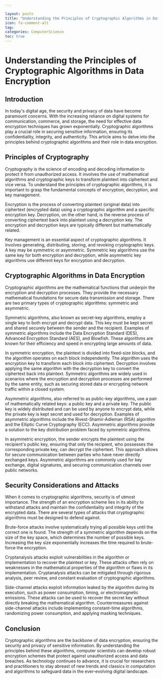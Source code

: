 ```yaml
---

layout: posts
title: "Understanding the Principles of Cryptographic Algorithms in Data Encryption"
icon: fa-comment-alt
tag:      
categories: ComputerScience
toc: true
---
```




# Understanding the Principles of Cryptographic Algorithms in Data Encryption

## Introduction

In today's digital age, the security and privacy of data have become paramount concerns. With the increasing reliance on digital systems for communication, commerce, and storage, the need for effective data encryption techniques has grown exponentially. Cryptographic algorithms play a crucial role in securing sensitive information, ensuring its confidentiality, integrity, and authenticity. This article aims to delve into the principles behind cryptographic algorithms and their role in data encryption.

## Principles of Cryptography

Cryptography is the science of encoding and decoding information to protect it from unauthorized access. It involves the use of mathematical algorithms and cryptographic keys to transform plaintext into ciphertext and vice versa. To understand the principles of cryptographic algorithms, it is important to grasp the fundamental concepts of encryption, decryption, and key management.

Encryption is the process of converting plaintext (original data) into ciphertext (encrypted data) using a cryptographic algorithm and a specific encryption key. Decryption, on the other hand, is the reverse process of converting ciphertext back into plaintext using a decryption key. The encryption and decryption keys are typically different but mathematically related.

Key management is an essential aspect of cryptographic algorithms. It involves generating, distributing, storing, and revoking cryptographic keys. A key may be symmetric or asymmetric. Symmetric key algorithms use the same key for both encryption and decryption, while asymmetric key algorithms use different keys for encryption and decryption.

## Cryptographic Algorithms in Data Encryption

Cryptographic algorithms are the mathematical functions that underpin the encryption and decryption processes. They provide the necessary mathematical foundations for secure data transmission and storage. There are two primary types of cryptographic algorithms: symmetric and asymmetric.

Symmetric algorithms, also known as secret-key algorithms, employ a single key to both encrypt and decrypt data. This key must be kept secret and shared securely between the sender and the recipient. Examples of symmetric algorithms include the Data Encryption Standard (DES), Advanced Encryption Standard (AES), and Blowfish. These algorithms are known for their efficiency and speed in encrypting large amounts of data.

In symmetric encryption, the plaintext is divided into fixed-size blocks, and the algorithm operates on each block independently. The algorithm uses the encryption key to transform each block into ciphertext. Decryption involves applying the same algorithm with the decryption key to convert the ciphertext back into plaintext. Symmetric algorithms are widely used in scenarios where the encryption and decryption processes are performed by the same entity, such as securing stored data or encrypting network traffic within a closed system.

Asymmetric algorithms, also referred to as public-key algorithms, use a pair of mathematically related keys: a public key and a private key. The public key is widely distributed and can be used by anyone to encrypt data, while the private key is kept secret and used for decryption. Examples of asymmetric algorithms include the Rivest-Shamir-Adleman (RSA) algorithm and the Elliptic Curve Cryptography (ECC). Asymmetric algorithms provide a solution to the key distribution problem faced by symmetric algorithms.

In asymmetric encryption, the sender encrypts the plaintext using the recipient's public key, ensuring that only the recipient, who possesses the corresponding private key, can decrypt the ciphertext. This approach allows for secure communication between parties who have never directly exchanged keys. Asymmetric algorithms are commonly used for key exchange, digital signatures, and securing communication channels over public networks.

## Security Considerations and Attacks

When it comes to cryptographic algorithms, security is of utmost importance. The strength of an encryption scheme lies in its ability to withstand attacks and maintain the confidentiality and integrity of the encrypted data. There are several types of attacks that cryptographic algorithms must be designed to defend against.

Brute-force attacks involve systematically trying all possible keys until the correct one is found. The strength of a symmetric algorithm depends on the size of the key space, which determines the number of possible keys. Increasing the key size exponentially increases the time required to brute-force the encryption.

Cryptanalysis attacks exploit vulnerabilities in the algorithm or implementation to recover the plaintext or key. These attacks often rely on weaknesses in the mathematical properties of the algorithm or flaws in its implementation. Cryptanalysis attacks can be mitigated through rigorous analysis, peer review, and constant evaluation of cryptographic algorithms.

Side-channel attacks exploit information leaked by the algorithm during its execution, such as power consumption, timing, or electromagnetic emissions. These attacks can be used to recover the secret key without directly breaking the mathematical algorithm. Countermeasures against side-channel attacks include implementing constant-time algorithms, randomizing power consumption, and applying masking techniques.

## Conclusion

Cryptographic algorithms are the backbone of data encryption, ensuring the security and privacy of sensitive information. By understanding the principles behind these algorithms, computer scientists can develop robust encryption schemes that protect against unauthorized access and data breaches. As technology continues to advance, it is crucial for researchers and practitioners to stay abreast of new trends and classics in computation and algorithms to safeguard data in the ever-evolving digital landscape.
